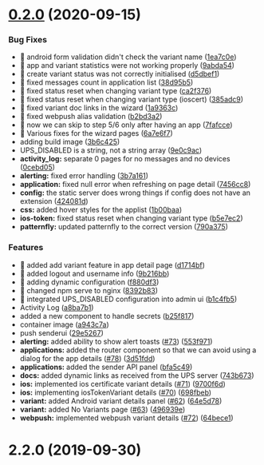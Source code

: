 # [0.2.0](https://github.com/secondsun/unifiedpush-admin-ui/compare/2.2.0...0.2.0) (2020-09-15)


### Bug Fixes

* 🐛 android form validation didn't check the variant name ([1ea7c0e](https://github.com/secondsun/unifiedpush-admin-ui/commit/1ea7c0e018f5f05cb3834086ddad948915ee09d2))
* 🐛 app and variant statistics were not working properly ([9abda54](https://github.com/secondsun/unifiedpush-admin-ui/commit/9abda544c8e46ea17761b9ceda4a3bf49762ec5f))
* 🐛 create variant status was not correctly initialised ([d5dbef1](https://github.com/secondsun/unifiedpush-admin-ui/commit/d5dbef17c1e170c6796f34bc68c43a7c80b3c8c2))
* 🐛 fixed messages count in application list ([38d95b5](https://github.com/secondsun/unifiedpush-admin-ui/commit/38d95b5311e393a03691762c50363105698aa0a1))
* 🐛 fixed status reset when changing variant type ([ca2f376](https://github.com/secondsun/unifiedpush-admin-ui/commit/ca2f376a6d9b2a0356a9c42bb5b4ac0dc3c6b6bf))
* 🐛 fixed status reset when changing variant type (ioscert) ([385adc9](https://github.com/secondsun/unifiedpush-admin-ui/commit/385adc9563e7a03b9943da215aa5f84aa41b2762))
* 🐛 fixed variant doc links in the wizard ([1a9363c](https://github.com/secondsun/unifiedpush-admin-ui/commit/1a9363c25e3c6e2a58bbf388db6547dfba3c77d9))
* 🐛 fixed webpush alias validation ([b2bd3a2](https://github.com/secondsun/unifiedpush-admin-ui/commit/b2bd3a2e30cb9329bf6d1f20750d2cb2d654ddd0))
* 🐛 now we can skip to step 5/6 only after having an app ([7fafcce](https://github.com/secondsun/unifiedpush-admin-ui/commit/7fafcce7e6002a53bf0ac53f99dafc0650b28e6d))
* 🐛 Various fixes for the wizard pages ([6a7e6f7](https://github.com/secondsun/unifiedpush-admin-ui/commit/6a7e6f7cb97ca3b5c6d6ccd79273346dbbdb36a4))
* adding build image ([3b6c425](https://github.com/secondsun/unifiedpush-admin-ui/commit/3b6c4255e016d6b398c691ffebf096e3cb3958b6))
* UPS_DISABLED is a string, not a string array ([9e0c9ac](https://github.com/secondsun/unifiedpush-admin-ui/commit/9e0c9ac91515a91cbbef57859d1a44b2014ddf81))
* **activity_log:** separate 0 pages for no messages and no devices ([0cebd05](https://github.com/secondsun/unifiedpush-admin-ui/commit/0cebd056463d6c2464dc299846d4fc8b4d725cef))
* **alerting:** fixed error handling ([3b7a161](https://github.com/secondsun/unifiedpush-admin-ui/commit/3b7a161276bbfc511966f3863402db6c425b71ca))
* **application:** fixed null error when refreshing on page detail ([7456cc8](https://github.com/secondsun/unifiedpush-admin-ui/commit/7456cc8c75b5f279e440d4955f71e4c609cbedb3))
* **config:** the static server does wrong things if config does not have an extension ([424081d](https://github.com/secondsun/unifiedpush-admin-ui/commit/424081dcd14eaf6697428abb1e495fd5b261268e))
* **css:** added hover styles for the applist ([1b00baa](https://github.com/secondsun/unifiedpush-admin-ui/commit/1b00baa48dcc11c2f9a1878917ed4451558245c5))
* **ios-token:** fixed status reset when changing variant type ([b5e7ec2](https://github.com/secondsun/unifiedpush-admin-ui/commit/b5e7ec263a5d5b75b48912567c42128c01132495))
* **patternfly:** updated patternfly to the correct version ([790a375](https://github.com/secondsun/unifiedpush-admin-ui/commit/790a375003adcd0c688d5279e009ad8804c1a60b))


### Features

* 🎸 added add variant feature in app detail page ([d1714bf](https://github.com/secondsun/unifiedpush-admin-ui/commit/d1714bf1e4b4c6de5f36828cb3743da84ae47c99))
* 🎸 added logout and username info ([9b216bb](https://github.com/secondsun/unifiedpush-admin-ui/commit/9b216bb3890efc4eeb1c8ed720ed77a3870c1ad2))
* 🎸 adding dynamic configuration ([f880df3](https://github.com/secondsun/unifiedpush-admin-ui/commit/f880df319962aa1675048aafa65b68baa19ba82a))
* 🎸 changed npm serve to nginx ([8392b83](https://github.com/secondsun/unifiedpush-admin-ui/commit/8392b83a25b8e653b7fef28c2410d352e9b2a16e))
* 🎸 integrated UPS_DISABLED configuration into admin ui ([b1c4fb5](https://github.com/secondsun/unifiedpush-admin-ui/commit/b1c4fb5bc18b97dd8c6c5cc094aa71a0f559ab4f))
* Activity Log ([a8ba7b1](https://github.com/secondsun/unifiedpush-admin-ui/commit/a8ba7b106f5652928dd3c4b134ed8363d9448ed2))
* added a new component to handle secrets ([b25f817](https://github.com/secondsun/unifiedpush-admin-ui/commit/b25f817dbbb32dbb2c6e6a7d27c9ac9b4ff08d4a))
* container image ([a943c7a](https://github.com/secondsun/unifiedpush-admin-ui/commit/a943c7acde247c34ba0b32bfe983883411492992))
* push senderui ([29e5267](https://github.com/secondsun/unifiedpush-admin-ui/commit/29e52672ba86e46aaf78e84a2cfeee356697f2dd))
* **alerting:** added ability to show alert toasts ([#73](https://github.com/secondsun/unifiedpush-admin-ui/issues/73)) ([553f971](https://github.com/secondsun/unifiedpush-admin-ui/commit/553f97173d60490c79c740d919830735b4221cb6))
* **applications:** added the router component so that we can avoid using a dialog for the app details ([#78](https://github.com/secondsun/unifiedpush-admin-ui/issues/78)) ([3d51fdd](https://github.com/secondsun/unifiedpush-admin-ui/commit/3d51fdd6d231bb7519b7e2c83a5870adbdbfbad6))
* **applications:** added the sender API panel ([bfa5c49](https://github.com/secondsun/unifiedpush-admin-ui/commit/bfa5c49fb9e01fb11bc24a66b76559872b3e1dfe))
* **docs:** added dynamic links as received from the UPS server ([743b673](https://github.com/secondsun/unifiedpush-admin-ui/commit/743b6730b0572c37f7a771368e1bddb2f9f61667))
* **ios:** implemented ios certificate variant details ([#71](https://github.com/secondsun/unifiedpush-admin-ui/issues/71)) ([9700f6d](https://github.com/secondsun/unifiedpush-admin-ui/commit/9700f6d9deebcf2e35fc2ccf6aa382c59104cb35))
* **ios:** implementing iosTokenVariant details ([#70](https://github.com/secondsun/unifiedpush-admin-ui/issues/70)) ([698fbeb](https://github.com/secondsun/unifiedpush-admin-ui/commit/698fbebed26953a6ce0fe7e75de27b4841d26aa3))
* **variant:** added Android variant details panel ([#62](https://github.com/secondsun/unifiedpush-admin-ui/issues/62)) ([64e5d78](https://github.com/secondsun/unifiedpush-admin-ui/commit/64e5d78fbdf8c83459ef5a0640e8249b60b6b530))
* **variant:** added No Variants page ([#63](https://github.com/secondsun/unifiedpush-admin-ui/issues/63)) ([496939e](https://github.com/secondsun/unifiedpush-admin-ui/commit/496939e9ac6b8b0b08534a3ec2cdeb07522d9ab4))
* **webpush:** implemented webpush variant details ([#72](https://github.com/secondsun/unifiedpush-admin-ui/issues/72)) ([64bece1](https://github.com/secondsun/unifiedpush-admin-ui/commit/64bece1bf4fa134413ff09a879c5c78445c7cb38))



# 2.2.0 (2019-09-30)



